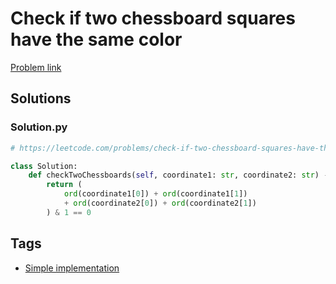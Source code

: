 # Check if two chessboard squares have the same color

[Problem link](https://leetcode.com/problems/check-if-two-chessboard-squares-have-the-same-color/)

## Solutions


### Solution.py
```py
# https://leetcode.com/problems/check-if-two-chessboard-squares-have-the-same-color/

class Solution:
    def checkTwoChessboards(self, coordinate1: str, coordinate2: str) -> bool:
        return (
            ord(coordinate1[0]) + ord(coordinate1[1])
            + ord(coordinate2[0]) + ord(coordinate2[1])
        ) & 1 == 0
```
## Tags

* [Simple implementation](/Collections/simple-implementation.md#simple-implementation)
